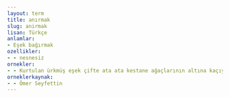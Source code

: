 ```yaml
---
layout: term
title: anırmak
slug: anirmak
lisan: Türkçe
anlamlar:
- Eşek bağırmak
ozellikler:
- - nesnesiz
ornekler:
- - Kurtulan ürkmüş eşek çifte ata ata kestane ağaçlarının altına kaçıyor, hem de avazı çıktığı kadar anırıyordu.
orneklerkaynak:
- - Ömer Seyfettin
---
```

